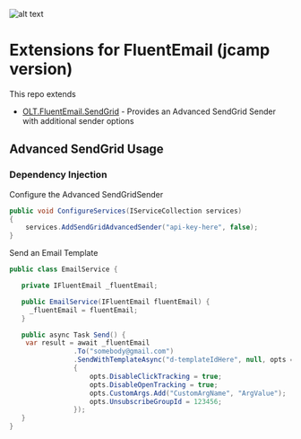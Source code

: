 ![alt text](https://raw.githubusercontent.com/lukencode/FluentEmail/master/assets/fluentemail_logo_64x64.png "FluentEmail")

# Extensions for FluentEmail (jcamp version)

This repo extends 


- [OLT.FluentEmail.SendGrid](src/Senders/OLT.FluentEmail.SendGrid) - Provides an Advanced SendGrid Sender with additional sender options

## Advanced SendGrid Usage

### Dependency Injection

Configure the Advanced SendGridSender

```csharp
public void ConfigureServices(IServiceCollection services)
{
    services.AddSendGridAdvancedSender("api-key-here", false);
}
```

Send an Email Template

```csharp
public class EmailService {

   private IFluentEmail _fluentEmail;

   public EmailService(IFluentEmail fluentEmail) {
     _fluentEmail = fluentEmail;
   }

   public async Task Send() {    
    var result = await _fluentEmail
                .To("somebody@gmail.com")                
                .SendWithTemplateAsync("d-templateIdHere", null, opts =>
                {
                    opts.DisableClickTracking = true;
                    opts.DisableOpenTracking = true;
                    opts.CustomArgs.Add("CustomArgName", "ArgValue");
                    opts.UnsubscribeGroupId = 123456;
                });
   }
}
```
